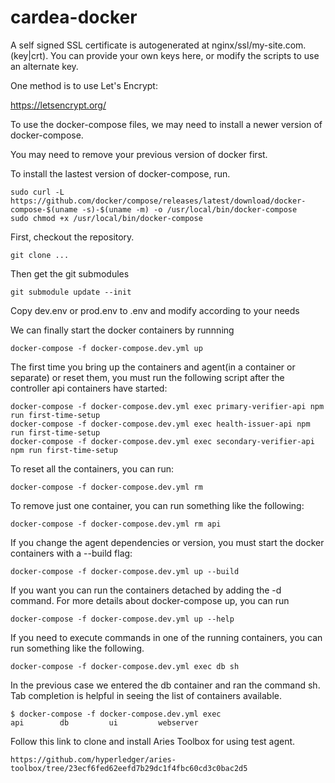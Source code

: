 # cardea-docker

A self signed SSL certificate is autogenerated at nginx/ssl/my-site.com.(key|crt). You can provide your own keys here, or modify the scripts to use an alternate key.

One method is to use Let's Encrypt:

https://letsencrypt.org/

To use the docker-compose files, we may need to install a newer version of docker-compose.

You may need to remove your previous version of docker first.

To install the lastest version of docker-compose, run.

    sudo curl -L https://github.com/docker/compose/releases/latest/download/docker-compose-$(uname -s)-$(uname -m) -o /usr/local/bin/docker-compose
    sudo chmod +x /usr/local/bin/docker-compose

First, checkout the repository.

    git clone ...

Then get the git submodules

    git submodule update --init

Copy dev.env or prod.env to .env and modify according to your needs

We can finally start the docker containers by runnning

    docker-compose -f docker-compose.dev.yml up

The first time you bring up the containers and agent(in a container or separate) or reset them, you must run the following script after the controller api containers have started:

    docker-compose -f docker-compose.dev.yml exec primary-verifier-api npm run first-time-setup
    docker-compose -f docker-compose.dev.yml exec health-issuer-api npm run first-time-setup
    docker-compose -f docker-compose.dev.yml exec secondary-verifier-api npm run first-time-setup

To reset all the containers, you can run:

    docker-compose -f docker-compose.dev.yml rm

To remove just one container, you can run something like the following:

    docker-compose -f docker-compose.dev.yml rm api

If you change the agent dependencies or version, you must start the docker containers with a --build flag:

    docker-compose -f docker-compose.dev.yml up --build

If you want you can run the containers detached by adding the -d command. For more details about docker-compose up, you can run

    docker-compose -f docker-compose.dev.yml up --help

If you need to execute commands in one of the running containers, you can run something like the following.

    docker-compose -f docker-compose.dev.yml exec db sh

In the previous case we entered the db container and ran the command sh. Tab completion is helpful in seeing the list of containers available.

    $ docker-compose -f docker-compose.dev.yml exec
    api        db         ui         webserver

Follow this link to clone and install Aries Toolbox for using test agent.

    https://github.com/hyperledger/aries-toolbox/tree/23ecf6fed62eefd7b29dc1f4fbc60cd3c0bac2d5
